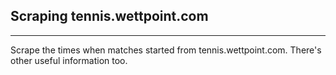 ## Scraping tennis.wettpoint.com
---
Scrape the times when matches started from tennis.wettpoint.com. There's other useful information too.
